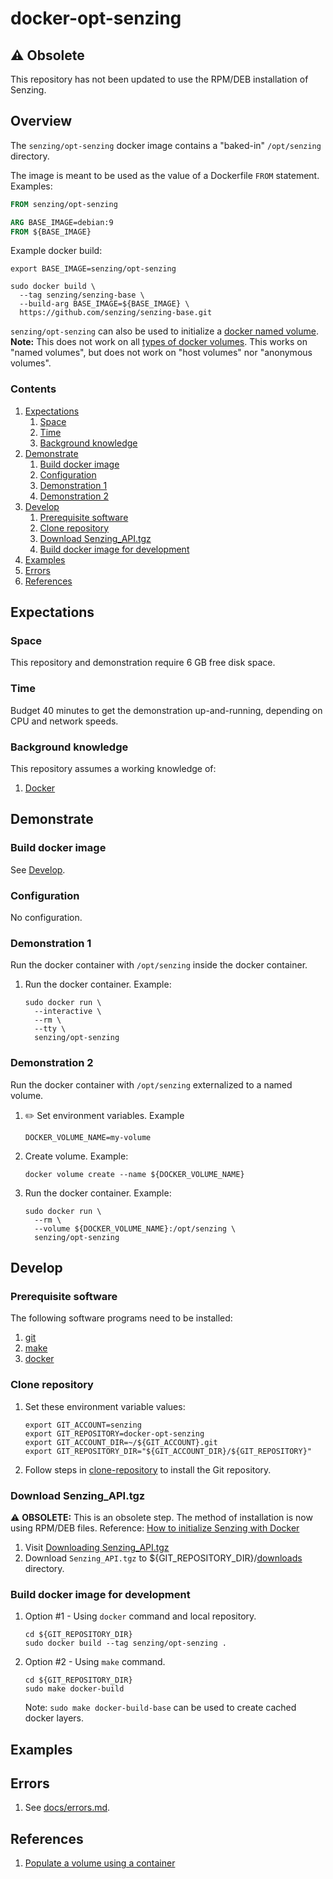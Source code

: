 # docker-opt-senzing

## :warning: Obsolete

This repository has not been updated to use the RPM/DEB installation of Senzing.

## Overview

The `senzing/opt-senzing` docker image contains a "baked-in" `/opt/senzing` directory.

The image is meant to be used as the value of a Dockerfile `FROM` statement. Examples:

```Dockerfile
FROM senzing/opt-senzing
```

```Dockerfile
ARG BASE_IMAGE=debian:9
FROM ${BASE_IMAGE}
```

Example docker build:

```console
export BASE_IMAGE=senzing/opt-senzing

sudo docker build \
  --tag senzing/senzing-base \
  --build-arg BASE_IMAGE=${BASE_IMAGE} \
  https://github.com/senzing/senzing-base.git
```

`senzing/opt-senzing` can also be used to initialize a
[docker named volume](https://docs.docker.com/storage/volumes/).
**Note:**
This does not work on all [types of docker volumes](https://success.docker.com/article/different-types-of-volumes).
This works on "named volumes", but does not work on "host volumes" nor "anonymous volumes".

### Contents

1. [Expectations](#expectations)
    1. [Space](#space)
    1. [Time](#time)
    1. [Background knowledge](#background-knowledge)
1. [Demonstrate](#demonstrate)
    1. [Build docker image](#build-docker-image)
    1. [Configuration](#configuration)
    1. [Demonstration 1](#demonstration-1)
    1. [Demonstration 2](#demonstration-2)
1. [Develop](#develop)
    1. [Prerequisite software](#prerequisite-software)
    1. [Clone repository](#clone-repository)
    1. [Download Senzing_API.tgz](#download-senzing_apitgz)
    1. [Build docker image for development](#build-docker-image-for-development)
1. [Examples](#examples)
1. [Errors](#errors)
1. [References](#references)

## Expectations

### Space

This repository and demonstration require 6 GB free disk space.

### Time

Budget 40 minutes to get the demonstration up-and-running, depending on CPU and network speeds.

### Background knowledge

This repository assumes a working knowledge of:

1. [Docker](https://github.com/Senzing/knowledge-base/blob/master/WHATIS/docker.md)

## Demonstrate

### Build docker image

See [Develop](#develop).

### Configuration

No configuration.

### Demonstration 1

Run the docker container with `/opt/senzing` inside the docker container.

1. Run the docker container.  Example:

    ```console
    sudo docker run \
      --interactive \
      --rm \
      --tty \
      senzing/opt-senzing
    ```

### Demonstration 2

Run the docker container with `/opt/senzing` externalized to a named volume.

1. :pencil2: Set environment variables.  Example

    ```console
    DOCKER_VOLUME_NAME=my-volume
    ```

1. Create volume.  Example:

    ```console
    docker volume create --name ${DOCKER_VOLUME_NAME}
    ```

1. Run the docker container.  Example:

    ```console
    sudo docker run \
      --rm \
      --volume ${DOCKER_VOLUME_NAME}:/opt/senzing \
      senzing/opt-senzing
    ```

## Develop

### Prerequisite software

The following software programs need to be installed:

1. [git](https://github.com/Senzing/knowledge-base/blob/master/HOWTO/install-git.md)
1. [make](https://github.com/Senzing/knowledge-base/blob/master/HOWTO/install-make.md)
1. [docker](https://github.com/Senzing/knowledge-base/blob/master/HOWTO/install-docker.md)

### Clone repository

1. Set these environment variable values:

    ```console
    export GIT_ACCOUNT=senzing
    export GIT_REPOSITORY=docker-opt-senzing
    export GIT_ACCOUNT_DIR=~/${GIT_ACCOUNT}.git
    export GIT_REPOSITORY_DIR="${GIT_ACCOUNT_DIR}/${GIT_REPOSITORY}"
    ```

1. Follow steps in [clone-repository](https://github.com/Senzing/knowledge-base/blob/master/HOWTO/clone-repository.md) to install the Git repository.

### Download Senzing_API.tgz

:warning: **OBSOLETE:**  This is an obsolete step.
The method of installation is now using RPM/DEB files.
Reference: [How to initialize Senzing with Docker](https://github.com/Senzing/knowledge-base/blob/master/HOWTO/initialize-senzing-with-docker.md)

1. Visit [Downloading Senzing_API.tgz](https://github.com/Senzing/knowledge-base/blob/master/HOWTO/create-senzing-dir.md#downloading-senzing_apitgz)
1. Download `Senzing_API.tgz` to ${GIT_REPOSITORY_DIR}/[downloads](./downloads) directory.

### Build docker image for development

1. Option #1 - Using `docker` command and local repository.

    ```console
    cd ${GIT_REPOSITORY_DIR}
    sudo docker build --tag senzing/opt-senzing .
    ```

1. Option #2 - Using `make` command.

    ```console
    cd ${GIT_REPOSITORY_DIR}
    sudo make docker-build
    ```

    Note: `sudo make docker-build-base` can be used to create cached docker layers.

## Examples

## Errors

1. See [docs/errors.md](docs/errors.md).

## References

1. [Populate a volume using a container](https://docs.docker.com/storage/volumes/#populate-a-volume-using-a-container)
